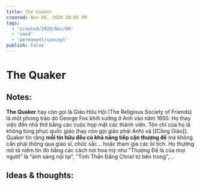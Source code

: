 ```yaml
---
title: The Quaker
created: Nov 06, 2020 10:05 PM
tags:
  - 'created/2020/Nov/06'
  - 'seed'
  - 'permanent/concept'
publish: False
---
```

# The Quaker

## Notes:
**The Quaker** hay còn gọi là Giáo Hữu Hội (The Religious Society of Friends) là một phong trào do George Fox khởi xướng ở Anh vào năm 1650. Họ thay việc đến nhà thờ bằng các cuộc họp mặt các thành viên. Tôn chỉ của họ là không tùng phục quốc giáo (hay còn gọi giáo phái Anh) và [[Công Giáo]]. Quaker tin rằng **mỗi tín hữu đều có khả năng tiếp cận thượng đế** mà không cần phải thông qua giáo sĩ, chức sắc... hoặc tham gia các bí tích. Họ thường mô tả niềm tin đó bằng các cách nói hoa mỹ như "Thượng Đế là của mọi người” là “ánh sáng nội tại”, "Tinh Thần Đấng Christ từ bên trong",...

## Ideas & thoughts:
